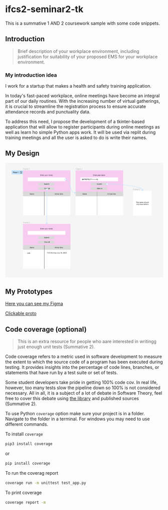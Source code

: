 # ifcs2-seminar2-tk

This is a summative 1 AND 2 coursework sample with some code snippets.

## Introduction

>Brief description of your workplace environment, including
justification for suitability of your proposed EMS for your workplace environment.

### My introduction idea

I work for a startup that makes a health and safety training application.

In today's fast-paced workplace, online meetings have become an integral part of our daily routines. With the increasing number of virtual gatherings, it is crucial to streamline the registration process to ensure accurate attendance records and punctuality data.

To address this need, I propose the development of a tkinter-based application that will allow to register participants during online meetings as well as learn ho simple Python apps work. It will be used via replit during training meetings and all the user is asked to do is write their names.

## My Design

![My designs](my_design.png)

## My Prototypes

[Here you can see my Figma](https://www.figma.com/file/sH1WBYnw3AmW8dPWVR86ID/ifcs2-sum1-sample?type=design&node-id=0-1&mode=design&t=VhXcxQBfjVhnYihc-0)

[Clickable proto](https://www.figma.com/proto/sH1WBYnw3AmW8dPWVR86ID/Untitled?type=design&node-id=1-2&t=VhXcxQBfjVhnYihc-0&scaling=min-zoom&page-id=0%3A1&starting-point-node-id=1%3A2)

## Code coverage (optional)

>This is an extra resource for people who aare interested in writingg just enough unit tests (Summative 2).

Code coverage refers to a metric used in software development to measure the extent to which the source code of a program has been executed during testing. It provides insights into the percentage of code lines, branches, or statements that have run by a test suite or set of tests.

Some student developers take pride in getting 100% code cov. In real life, however, too many tests slow the pipeline down so 100% is not considered necessary. All in all, it is a subject of a lot of debate in Software Theory, feel free to cover this debate using [the library](https://library.northeastern.edu/) and published sources (Summative 2).

To use Python `coverage` option make sure your project is in a folder. Navigate to the folder in a terminal. For windows you may need to use different commands.

To install `coverage`

```bash
pip3 install coverage
```

or

```bash
pip install coverage
```

To run the coverag report

```bash
coverage run -m unittest test_app.py
```

To print coverage

```bash
coverage report -m  
```